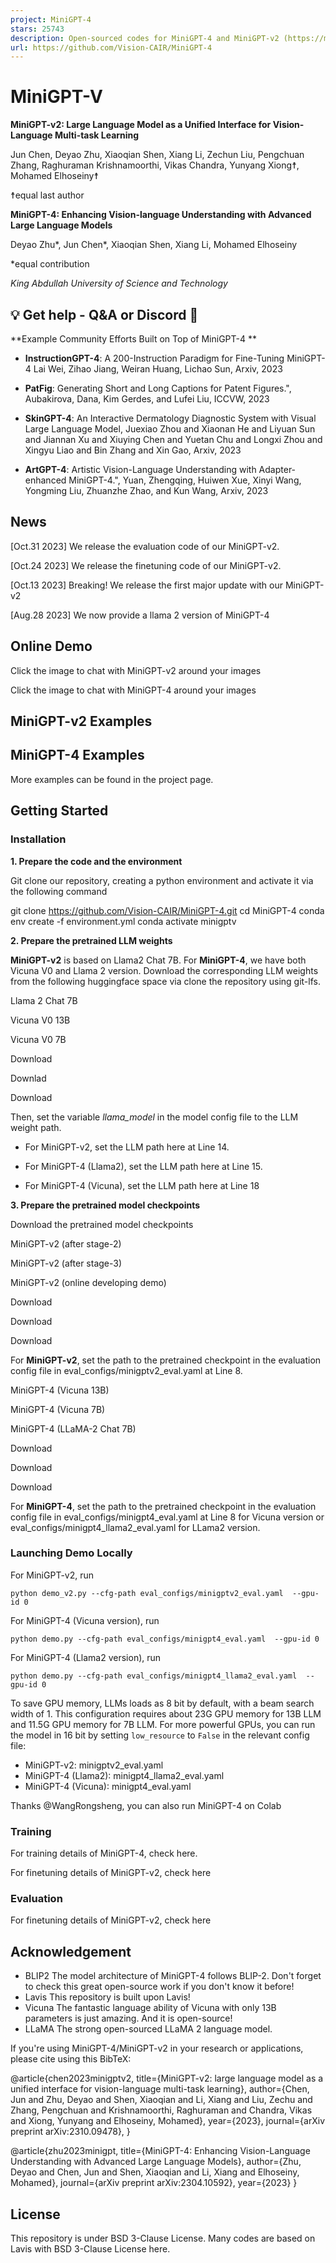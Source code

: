 ```yaml
---
project: MiniGPT-4
stars: 25743
description: Open-sourced codes for MiniGPT-4 and MiniGPT-v2 (https://minigpt-4.github.io, https://minigpt-v2.github.io/)
url: https://github.com/Vision-CAIR/MiniGPT-4
---
```


MiniGPT-V
=========

**MiniGPT-v2: Large Language Model as a Unified Interface for Vision-Language Multi-task Learning**

Jun Chen, Deyao Zhu, Xiaoqian Shen, Xiang Li, Zechun Liu, Pengchuan Zhang, Raghuraman Krishnamoorthi, Vikas Chandra, Yunyang Xiong☨, Mohamed Elhoseiny☨

☨equal last author

**MiniGPT-4: Enhancing Vision-language Understanding with Advanced Large Language Models**

Deyao Zhu\*, Jun Chen\*, Xiaoqian Shen, Xiang Li, Mohamed Elhoseiny

\*equal contribution

_King Abdullah University of Science and Technology_

💡 Get help - Q&A or Discord 💬
-------------------------------

\*\*Example Community Efforts Built on Top of MiniGPT-4 \*\*

-   **InstructionGPT-4**: A 200-Instruction Paradigm for Fine-Tuning MiniGPT-4 Lai Wei, Zihao Jiang, Weiran Huang, Lichao Sun, Arxiv, 2023
    
-   **PatFig**: Generating Short and Long Captions for Patent Figures.", Aubakirova, Dana, Kim Gerdes, and Lufei Liu, ICCVW, 2023
    
-   **SkinGPT-4**: An Interactive Dermatology Diagnostic System with Visual Large Language Model, Juexiao Zhou and Xiaonan He and Liyuan Sun and Jiannan Xu and Xiuying Chen and Yuetan Chu and Longxi Zhou and Xingyu Liao and Bin Zhang and Xin Gao, Arxiv, 2023
    
-   **ArtGPT-4**: Artistic Vision-Language Understanding with Adapter-enhanced MiniGPT-4.", Yuan, Zhengqing, Huiwen Xue, Xinyi Wang, Yongming Liu, Zhuanzhe Zhao, and Kun Wang, Arxiv, 2023
    

News
----

\[Oct.31 2023\] We release the evaluation code of our MiniGPT-v2.

\[Oct.24 2023\] We release the finetuning code of our MiniGPT-v2.

\[Oct.13 2023\] Breaking! We release the first major update with our MiniGPT-v2

\[Aug.28 2023\] We now provide a llama 2 version of MiniGPT-4

Online Demo
-----------

Click the image to chat with MiniGPT-v2 around your images

Click the image to chat with MiniGPT-4 around your images

MiniGPT-v2 Examples
-------------------

MiniGPT-4 Examples
------------------

More examples can be found in the project page.

Getting Started
---------------

### Installation

**1\. Prepare the code and the environment**

Git clone our repository, creating a python environment and activate it via the following command

git clone https://github.com/Vision-CAIR/MiniGPT-4.git
cd MiniGPT-4
conda env create -f environment.yml
conda activate minigptv

**2\. Prepare the pretrained LLM weights**

**MiniGPT-v2** is based on Llama2 Chat 7B. For **MiniGPT-4**, we have both Vicuna V0 and Llama 2 version. Download the corresponding LLM weights from the following huggingface space via clone the repository using git-lfs.

Llama 2 Chat 7B

Vicuna V0 13B

Vicuna V0 7B

Download

Downlad

Download

Then, set the variable _llama\_model_ in the model config file to the LLM weight path.

-   For MiniGPT-v2, set the LLM path here at Line 14.
    
-   For MiniGPT-4 (Llama2), set the LLM path here at Line 15.
    
-   For MiniGPT-4 (Vicuna), set the LLM path here at Line 18
    

**3\. Prepare the pretrained model checkpoints**

Download the pretrained model checkpoints

MiniGPT-v2 (after stage-2)

MiniGPT-v2 (after stage-3)

MiniGPT-v2 (online developing demo)

Download

Download

Download

For **MiniGPT-v2**, set the path to the pretrained checkpoint in the evaluation config file in eval\_configs/minigptv2\_eval.yaml at Line 8.

MiniGPT-4 (Vicuna 13B)

MiniGPT-4 (Vicuna 7B)

MiniGPT-4 (LLaMA-2 Chat 7B)

Download

Download

Download

For **MiniGPT-4**, set the path to the pretrained checkpoint in the evaluation config file in eval\_configs/minigpt4\_eval.yaml at Line 8 for Vicuna version or eval\_configs/minigpt4\_llama2\_eval.yaml for LLama2 version.

### Launching Demo Locally

For MiniGPT-v2, run

```
python demo_v2.py --cfg-path eval_configs/minigptv2_eval.yaml  --gpu-id 0
```

For MiniGPT-4 (Vicuna version), run

```
python demo.py --cfg-path eval_configs/minigpt4_eval.yaml  --gpu-id 0
```

For MiniGPT-4 (Llama2 version), run

```
python demo.py --cfg-path eval_configs/minigpt4_llama2_eval.yaml  --gpu-id 0
```

To save GPU memory, LLMs loads as 8 bit by default, with a beam search width of 1. This configuration requires about 23G GPU memory for 13B LLM and 11.5G GPU memory for 7B LLM. For more powerful GPUs, you can run the model in 16 bit by setting `low_resource` to `False` in the relevant config file:

-   MiniGPT-v2: minigptv2\_eval.yaml
-   MiniGPT-4 (Llama2): minigpt4\_llama2\_eval.yaml
-   MiniGPT-4 (Vicuna): minigpt4\_eval.yaml

Thanks @WangRongsheng, you can also run MiniGPT-4 on Colab

### Training

For training details of MiniGPT-4, check here.

For finetuning details of MiniGPT-v2, check here

### Evaluation

For finetuning details of MiniGPT-v2, check here

Acknowledgement
---------------

-   BLIP2 The model architecture of MiniGPT-4 follows BLIP-2. Don't forget to check this great open-source work if you don't know it before!
-   Lavis This repository is built upon Lavis!
-   Vicuna The fantastic language ability of Vicuna with only 13B parameters is just amazing. And it is open-source!
-   LLaMA The strong open-sourced LLaMA 2 language model.

If you're using MiniGPT-4/MiniGPT-v2 in your research or applications, please cite using this BibTeX:

@article{chen2023minigptv2,
      title\={MiniGPT-v2: large language model as a unified interface for vision-language multi-task learning}, 
      author\={Chen, Jun and Zhu, Deyao and Shen, Xiaoqian and Li, Xiang and Liu, Zechu and Zhang, Pengchuan and Krishnamoorthi, Raghuraman and Chandra, Vikas and Xiong, Yunyang and Elhoseiny, Mohamed},
      year\={2023},
      journal\={arXiv preprint arXiv:2310.09478},
}

@article{zhu2023minigpt,
  title\={MiniGPT-4: Enhancing Vision-Language Understanding with Advanced Large Language Models},
  author\={Zhu, Deyao and Chen, Jun and Shen, Xiaoqian and Li, Xiang and Elhoseiny, Mohamed},
  journal\={arXiv preprint arXiv:2304.10592},
  year\={2023}
}

License
-------

This repository is under BSD 3-Clause License. Many codes are based on Lavis with BSD 3-Clause License here.
